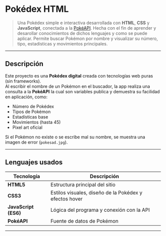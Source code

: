 # Pokédex HTML

> Una Pokédex simple e interactiva desarrollada con **HTML**, **CSS** y **JavaScript**, conectada a la [PokéAPI](https://pokeapi.co/). 
> Hecha con el fin de aprender y desarollar conocimientos de dichos lenguajes y como se puede aplicar.
> Permite buscar Pokémon por nombre y visualizar su número, tipo, estadísticas y movimientos principales.

---

## Descripción

Este proyecto es una **Pokédex digital** creada con tecnologías web puras (sin frameworks).  
Al escribir el nombre de un Pokémon en el buscador, la app realiza una consulta a la **PokéAPI** la cual son variables publica y demuestra su facilidad en aplicación, como:

- Número de Pokédex  
- Tipos de Pokémon  
- Estadísticas base  
- Movimientos (hasta 45)  
- Pixel art oficial

Si el Pokémon no existe o se escribe mal su nombre, se muestra una imagen de error (`pokesad.jpg`).

---

## Lenguajes usados
| Tecnología | Descripción |
|-------------|-------------|
| **HTML5** | Estructura principal del sitio |
| **CSS3** | Estilos visuales, diseño de la Pokédex y efectos hover |
| **JavaScript (ES6)** | Lógica del programa y conexión con la API |
| **PokéAPI** | Fuente de datos de Pokémon |

---
